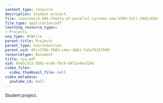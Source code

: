 ```yaml
---
content_type: resource
description: Student project.
file: /courses/6-895-theory-of-parallel-systems-sma-5509-fall-2003/b5e5c3c25b81ec6bfbc064f2a4ba724b_xie.pdf
file_type: application/pdf
learning_resource_types:
- Projects
ocw_type: OCWFile
parent_title: Projects
parent_type: CourseSection
parent_uid: 0fcc1f6b-f683-c4ec-4863-7a5a7625fb99
resourcetype: Document
title: xie.pdf
uid: b5e5c3c2-5b81-ec6b-fbc0-64f2a4ba724b
video_files:
  video_thumbnail_file: null
video_metadata:
  youtube_id: null
---
```

Student project.


